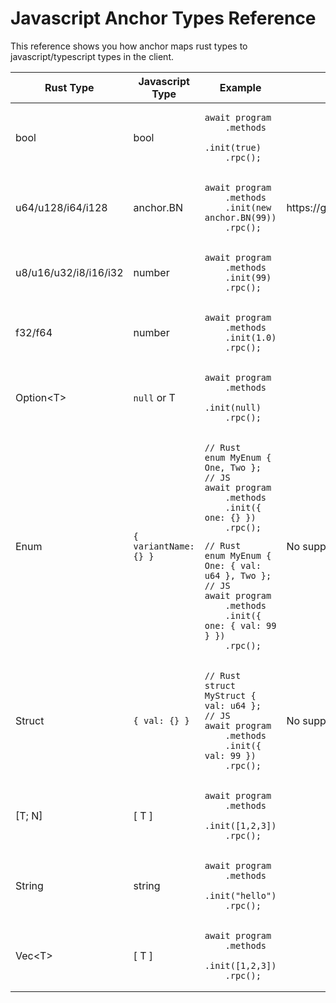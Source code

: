 # Javascript Anchor Types Reference

This reference shows you how anchor maps rust types to javascript/typescript types in the client.

<table>
<thead>
    <tr>
        <th>Rust Type</th>
        <th>Javascript Type</th>
        <th>Example</th>
        <th>Note</th>
    </tr>
</thead>
<tbody>
    <tr>
        <td>bool</td>
        <td>bool</td>
        <td >
            <pre><code>await program
    .methods
    .init(true)
    .rpc();</code></pre>
        </td>
        <td></td>
    </tr>
    <tr>
        <td>u64/u128/i64/i128</td>
        <td>anchor.BN</td>
        <td >
            <pre><code>await program
    .methods
    .init(new anchor.BN(99))
    .rpc();</code></pre>
        </td>
        <td>
            https://github.com/indutny/bn.js/
        </td>
    </tr>
    <tr>
        <td>u8/u16/u32/i8/i16/i32</td>
        <td>number</td>
        <td >
            <pre><code>await program
    .methods
    .init(99)
    .rpc();</code></pre>
        </td>
        <td></td>
    </tr>
    <tr>
        <td>f32/f64</td>
        <td>number</td>
        <td >
            <pre><code>await program
    .methods
    .init(1.0)
    .rpc();</code></pre>
        </td>
        <td></td>
    </tr>
    <tr>
        <td>Option&lt;T&gt;</td>
        <td><code>null</code> or T</td>
        <td >
            <pre><code>await program
    .methods
    .init(null)
    .rpc();</code></pre>
        </td>
        <td></td>
    </tr>
    <tr>
        <td>Enum</td>
        <td nowrap><code>{ variantName: {} }</code></td>
        <td>
            <pre><code>// Rust
enum MyEnum { One, Two };
// JS
await program
    .methods
    .init({ one: {} })
    .rpc();
</code></pre>
<pre><code>// Rust 
enum MyEnum { One: { val: u64 }, Two };
// JS
await program
    .methods
    .init({ one: { val: 99 } })
    .rpc();
</code></pre>
        </td>
        <td>
            No support for tuple variants
        </td>
    </tr>
    <tr>
        <td>Struct</td>
        <td nowrap><code>{ val: {} }</code></td>
        <td>
<pre><code>// Rust
struct MyStruct { val: u64 };
// JS
await program
    .methods
    .init({ val: 99 })
    .rpc();
</code></pre>
        </td>
        <td>
            No support for tuple structs
        </td>
    </tr>
    <tr>
        <td>[T; N]</td>
        <td>[ T ]</td>
        <td >
            <pre><code>await program
    .methods
    .init([1,2,3])
    .rpc();</code></pre>
        </td>
        <td></td>
    </tr>
    <tr>
        <td>String</td>
        <td>string</td>
        <td >
            <pre><code>await program
    .methods
    .init("hello")
    .rpc();</code></pre>
        </td>
        <td></td>
    </tr>
    <tr>
        <td>Vec&lt;T&gt;</td>
        <td>[ T ]</td>
        <td >
            <pre><code>await program
    .methods
    .init([1,2,3])
    .rpc();</code></pre>
        </td>
        <td></td>
    </tr>
</tbody>
</table>
